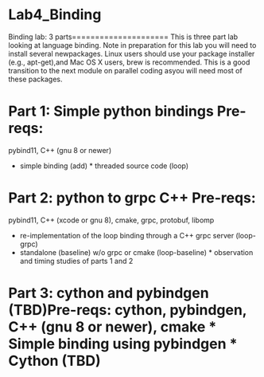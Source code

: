 # Lab4_Binding

Binding lab: 3 parts=====================
This is three part lab looking at language binding.
Note in preparation for this lab you will need to install several newpackages.
Linux users should use your package installer (e.g., apt-get),and Mac OS X users, brew is recommended.
This is a good transition to the next module on parallel coding asyou will need most of these packages.
# Part 1: Simple python bindings Pre-reqs:
pybind11, C++ (gnu 8 or newer)  
* simple binding (add) * threaded source code (loop)

# Part 2: python to grpc C++ Pre-reqs: 
pybind11,
C++ (xcode or gnu 8), cmake, grpc, protobuf, libomp  
* re-implementation of the loop binding through a C++ grpc server (loop-grpc)
* standalone (baseline) w/o grpc or cmake (loop-baseline) * observation and timing studies of parts 1 and 2


# Part 3: cython and pybindgen (TBD)Pre-reqs: cython, pybindgen, C++ (gnu 8 or newer), cmake * Simple binding using pybindgen * Cython (TBD)
